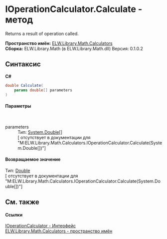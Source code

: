 # IOperationCalculator.Calculate - метод
 

Returns a result of operation called.

**Пространство имён:**&nbsp;<a href="N_ELW_Library_Math_Calculators">ELW.Library.Math.Calculators</a><br />**Сборка:**&nbsp;ELW.Library.Math (в ELW.Library.Math.dll) Версия: 0.1.0.2

## Синтаксис

**C#**<br />
``` C#
double Calculate(
	params double[] parameters
)
```


#### Параметры
&nbsp;<dl><dt>parameters</dt><dd>Тип:&nbsp;<a href="http://msdn2.microsoft.com/ru-ru/library/643eft0t" target="_blank">System.Double</a>[]<br />\[<param name="parameters"/> отсутствует в документации для "M:ELW.Library.Math.Calculators.IOperationCalculator.Calculate(System.Double[])"\]</dd></dl>

#### Возвращаемое значение
Тип:&nbsp;<a href="http://msdn2.microsoft.com/ru-ru/library/643eft0t" target="_blank">Double</a><br />\[<returns> отсутствует в документации для "M:ELW.Library.Math.Calculators.IOperationCalculator.Calculate(System.Double[])"\]

## См. также


#### Ссылки
<a href="T_ELW_Library_Math_Calculators_IOperationCalculator">IOperationCalculator - Интерфейс</a><br /><a href="N_ELW_Library_Math_Calculators">ELW.Library.Math.Calculators - пространство имён</a><br />